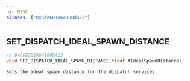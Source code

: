 ```yaml
---
ns: MISC
aliases: ["0x6fe601a64180d423"]
---
```

## SET_DISPATCH_IDEAL_SPAWN_DISTANCE

```c
// 0x6FE601A64180D423
void SET_DISPATCH_IDEAL_SPAWN_DISTANCE(float fIdealSpawnDistance);
```

```
Sets the ideal spawn distance for the dispatch services.
```
